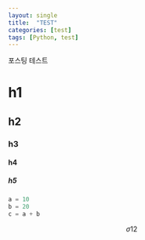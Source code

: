 ```yaml
---
layout: single
title:  "TEST"
categories: [test]
tags: [Python, test]
---
```

포스팅 테스트
# h1
## h2
### h3
#### h4
##### h5

```py
a = 10
b = 20
c = a + b
```

$$\sigma{1}{2} $$